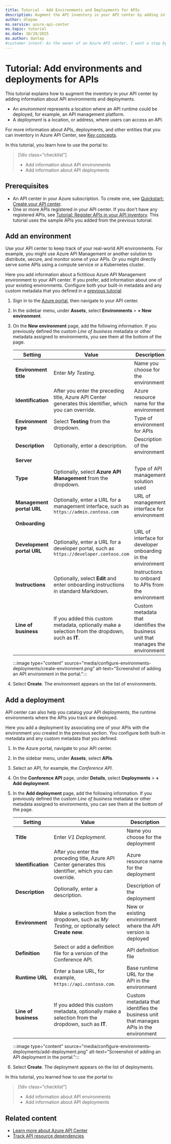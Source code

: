 ```yaml
---
title: Tutorial - Add Environments and Deployments for APIs
description: Augment the API inventory in your API center by adding information about API environments and deployments.
author: dlepow
ms.service: azure-api-center
ms.topic: tutorial
ms.date: 10/20/2025
ms.author: danlep 
#customer intent: As the owner of an Azure API center, I want a step by step introduction to adding API environments and deployments to my inventory.
---
```


# Tutorial: Add environments and deployments for APIs

This tutorial explains how to augment the inventory in your API center by adding information about API environments and deployments. 

- An *environment* represents a location where an API runtime could be deployed, for example, an API management platform.
- A *deployment* is a location, or address, where users can access an API.

For more information about APIs, deployments, and other entities that you can inventory in Azure API Center, see [Key concepts](key-concepts.md).

In this tutorial, you learn how to use the portal to:
> [!div class="checklist"]
> - Add information about API environments 
> - Add information about API deployments

## Prerequisites

- An API center in your Azure subscription. To create one, see [Quickstart: Create your API center](set-up-api-center.md).
- One or more APIs registered in your API center. If you don't have any registered APIs, see [Tutorial: Register APIs in your API inventory](register-apis.md). This tutorial uses the sample APIs you added from the previous tutorial.

## Add an environment

Use your API center to keep track of your real-world API environments. For example, you might use Azure API Management or another solution to distribute, secure, and monitor some of your APIs. Or you might directly serve some APIs using a compute service or a Kubernetes cluster. 

Here you add information about a fictitious Azure API Management environment to your API center. If you prefer, add information about one of your existing environments. Configure both your built-in metadata and any custom metadata that you defined in a [previous tutorial](add-metadata-properties.md).

1. Sign in to the [Azure portal](https://portal.azure.com), then navigate to your API center.

1. In the sidebar menu, under **Assets**, select **Environments** > **+ New environment**.

1. On the **New environment** page, add the following information. If you previously defined the custom *Line of business* metadata or other metadata assigned to environments, you see them at the bottom of the page.

    |Setting|Value|Description|
    |-------|-----|-----------|
    |**Environment title**| Enter *My Testing*.| Name you choose for the environment  |
    |**Identification**|After you enter the preceding title, Azure API Center generates this identifier, which you can override.| Azure resource name for the environment|
    |**Environment type**| Select **Testing** from the dropdown.| Type of environment for APIs|
    | **Description** | Optionally, enter a description. | Description of the environment |
    | **Server** | | |
    |**Type**| Optionally, select **Azure API Management** from the dropdown.|Type of API management solution used|
    | **Management portal URL** | Optionally, enter a URL for a management interface, such as `https://admin.contoso.com` | URL of management interface for environment |
    | **Onboarding** | | |
    | **Development portal URL** | Optionally, enter a URL for a developer portal, such as `https://developer.contoso.com` | URL of interface for developer onboarding in the environment |
    | **Instructions** | Optionally, select **Edit** and enter onboarding instructions in standard Markdown. | Instructions to onboard to APIs from the environment |
    | **Line of business** | If you added this custom metadata, optionally make a selection from the dropdown, such as **IT**. | Custom metadata that identifies the business unit that manages the environment |

    :::image type="content" source="media/configure-environments-deployments/create-environment.png" alt-text="Screenshot of adding an API environment in the portal.":::

1. Select **Create**. The environment appears on the list of environments.

## Add a deployment

API center can also help you catalog your API deployments, the runtime environments where the APIs you track are deployed. 

Here you add a deployment by associating one of your APIs with the environment you created in the previous section. You configure both built-in metadata and any custom metadata that you defined.

1. In the Azure portal, navigate to your API center.

1. In the sidebar menu, under **Assets**, select **APIs**.

1. Select an API, for example, the *Conference API*.

1. On the **Conference API** page, under **Details**, select **Deployments** > **+ Add deployment**.

1. In the **Add deployment** page, add the following information. If you previously defined the custom *Line of business* metadata or other metadata assigned to environments, you can see them at the bottom of the page.

    |Setting|Value|Description|
    |-------|-----|-----------|
    |**Title**| Enter *V1 Deployment*.| Name you choose for the deployment  |
    |**Identification**|After you enter the preceding title, Azure API Center generates this identifier, which you can override.| Azure resource name for the deployment|
    | **Description** | Optionally, enter a description. | Description of the deployment |
    | **Environment** | Make a selection from the dropdown, such as *My Testing*, or optionally select **Create new**.| New or existing environment where the API version is deployed |
    | **Definition** | Select or add a definition file for a version of the Conference API. | API definition file |
    | **Runtime URL** | Enter a base URL, for example, `https://api.contoso.com`. | Base runtime URL for the API in the environment  |
    | **Line of business** | If you added this custom metadata, optionally make a selection from the dropdown, such as **IT**. | Custom metadata that identifies the business unit that manages APIs in the environment |

    :::image type="content" source="media/configure-environments-deployments/add-deployment.png" alt-text="Screenshot of adding an API deployment in the portal.":::

1. Select **Create**. The deployment appears on the list of deployments.

In this tutorial, you learned how to use the portal to:
> [!div class="checklist"]
> - Add information about API environments 
> - Add information about API deployments

## Related content

- [Learn more about Azure API Center](key-concepts.md)
- [Track API resource dependencies](track-resource-dependencies.md)
